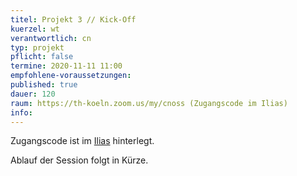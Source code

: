 ```yaml
---
titel: Projekt 3 // Kick-Off
kuerzel: wt
verantwortlich: cn
typ: projekt
pflicht: false
termine: 2020-11-11 11:00
empfohlene-voraussetzungen: 
published: true
dauer: 120
raum: https://th-koeln.zoom.us/my/cnoss (Zugangscode im Ilias)
info: 
---
```


Zugangscode ist im [Ilias](https://ilias.th-koeln.de/goto.php?target=fold_1658174&client_id=ILIAS_FH_Koeln) hinterlegt.

Ablauf der Session folgt in Kürze.